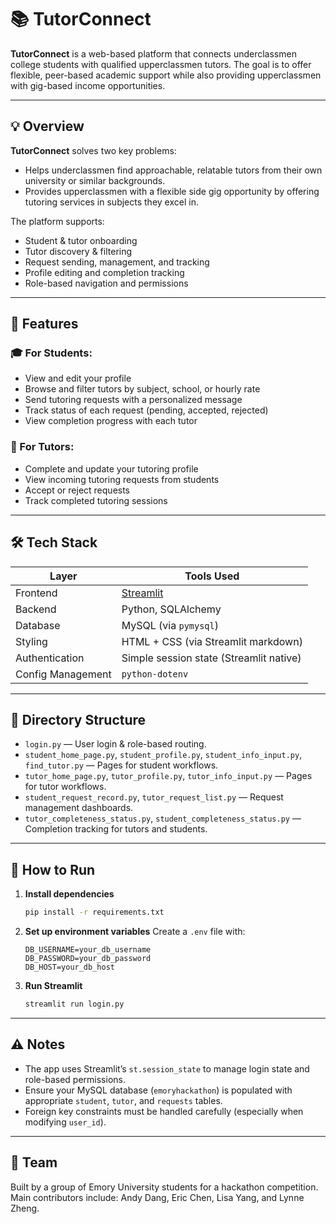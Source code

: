 # 📚 TutorConnect

**TutorConnect** is a web-based platform that connects underclassmen college students with qualified upperclassmen tutors. The goal is to offer flexible, peer-based academic support while also providing upperclassmen with gig-based income opportunities.

---

## 💡 Overview

**TutorConnect** solves two key problems:
- Helps underclassmen find approachable, relatable tutors from their own university or similar backgrounds.
- Provides upperclassmen with a flexible side gig opportunity by offering tutoring services in subjects they excel in.

The platform supports:
- Student & tutor onboarding
- Tutor discovery & filtering
- Request sending, management, and tracking
- Profile editing and completion tracking
- Role-based navigation and permissions

---

## 🚀 Features

### 🎓 For Students:
- View and edit your profile
- Browse and filter tutors by subject, school, or hourly rate
- Send tutoring requests with a personalized message
- Track status of each request (pending, accepted, rejected)
- View completion progress with each tutor

### 📘 For Tutors:
- Complete and update your tutoring profile
- View incoming tutoring requests from students
- Accept or reject requests
- Track completed tutoring sessions

---

## 🛠️ Tech Stack

| Layer        | Tools Used                             |
|-------------|-----------------------------------------|
| Frontend     | [Streamlit](https://streamlit.io/)     |
| Backend      | Python, SQLAlchemy                     |
| Database     | MySQL (via `pymysql`)                  |
| Styling      | HTML + CSS (via Streamlit markdown)    |
| Authentication | Simple session state (Streamlit native) |
| Config Management | `python-dotenv`                   |

---

## 📂 Directory Structure

- `login.py` — User login & role-based routing.
- `student_home_page.py`, `student_profile.py`, `student_info_input.py`, `find_tutor.py` — Pages for student workflows.
- `tutor_home_page.py`, `tutor_profile.py`, `tutor_info_input.py` — Pages for tutor workflows.
- `student_request_record.py`, `tutor_request_list.py` — Request management dashboards.
- `tutor_completeness_status.py`, `student_completeness_status.py` — Completion tracking for tutors and students.

---

## 🧪 How to Run

1. **Install dependencies**
   ```bash
   pip install -r requirements.txt
   ```

2. **Set up environment variables**
   Create a `.env` file with:
   ```
   DB_USERNAME=your_db_username
   DB_PASSWORD=your_db_password
   DB_HOST=your_db_host
   ```

3. **Run Streamlit**
   ```bash
   streamlit run login.py
   ```

---

## ⚠️ Notes

- The app uses Streamlit’s `st.session_state` to manage login state and role-based permissions.
- Ensure your MySQL database (`emoryhackathon`) is populated with appropriate `student`, `tutor`, and `requests` tables.
- Foreign key constraints must be handled carefully (especially when modifying `user_id`).

---

## 👥 Team

Built by a group of Emory University students for a hackathon competition.  
Main contributors include: Andy Dang, Eric Chen, Lisa Yang, and Lynne Zheng.
